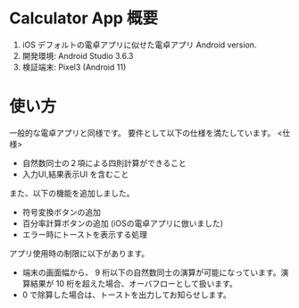 # Calculator App 概要
1. iOS デフォルトの電卓アプリに似せた電卓アプリ Android version.
2. 開発環境: Android Studio 3.6.3
3. 検証端末: Pixel3 (Android 11)


# 使い方
一般的な電卓アプリと同様です。
要件として以下の仕様を満たしています。
<仕様>
- 自然数同士の２項による四則計算ができること
- 入力UI,結果表示UI を含むこと

また、以下の機能を追加しました。
- 符号変換ボタンの追加
- 百分率計算ボタンの追加 (iOSの電卓アプリに倣いました)
- エラー時にトーストを表示する処理

アプリ使用時の制限に以下があります。
- 端末の画面幅から、 9 桁以下の自然数同士の演算が可能になっています。演算結果が 10 桁を超えた場合、オーバフローとして扱います。
- 0 で除算した場合は、トーストを出力してお知らせします。

